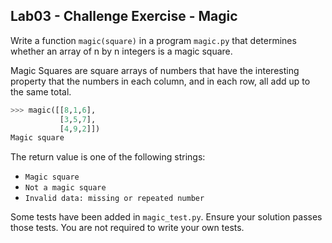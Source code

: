 ## Lab03 - Challenge Exercise - Magic

Write a function `magic(square)` in a program `magic.py` that determines whether an array of n by n integers is a magic square.

Magic Squares are square arrays of numbers that have the interesting property that the numbers in each column, and in each row, all add up to the same total.

```python
>>> magic([[8,1,6],
           [3,5,7],
           [4,9,2]])
Magic square
```

The return value is one of the following strings:
 * `Magic square`
 * `Not a magic square`
 * `Invalid data: missing or repeated number`

Some tests have been added in `magic_test.py`. Ensure your solution passes those tests. You are not required to write your own tests.
